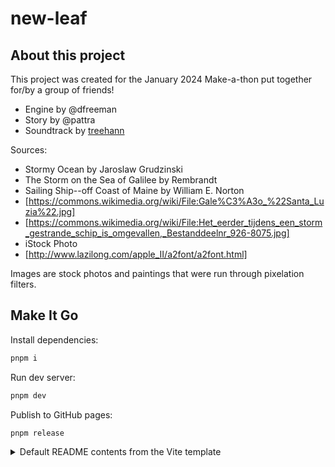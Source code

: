 # new-leaf

## About this project

This project was created for the January 2024 Make-a-thon put together for/by a group of friends!

* Engine by @dfreeman
* Story by @pattra
* Soundtrack by [treehann](https://treehann.bandcamp.com/music)

Sources:

* Stormy Ocean by Jaroslaw Grudzinski
* The Storm on the Sea of Galilee by Rembrandt
* Sailing Ship--off Coast of Maine by William E. Norton
* [https://commons.wikimedia.org/wiki/File:Gale%C3%A3o_%22Santa_Luzia%22.jpg]
* [https://commons.wikimedia.org/wiki/File:Het_eerder_tijdens_een_storm_gestrande_schip_is_omgevallen,_Bestanddeelnr_926-8075.jpg]
* iStock Photo
* [http://www.lazilong.com/apple_II/a2font/a2font.html]

Images are stock photos and paintings that were run through pixelation filters.

## Make It Go

Install dependencies:

```sh
pnpm i
```

Run dev server:

```sh
pnpm dev
```

Publish to GitHub pages:

```sh
pnpm release
```

<details>
<summary>Default README contents from the Vite template</summary>

This template provides a minimal setup to get React working in Vite with HMR and some ESLint rules.

Currently, two official plugins are available:

- [@vitejs/plugin-react](https://github.com/vitejs/vite-plugin-react/blob/main/packages/plugin-react/README.md) uses [Babel](https://babeljs.io/) for Fast Refresh
- [@vitejs/plugin-react-swc](https://github.com/vitejs/vite-plugin-react-swc) uses [SWC](https://swc.rs/) for Fast Refresh

## Expanding the ESLint configuration

If you are developing a production application, we recommend updating the configuration to enable type aware lint rules:

- Configure the top-level `parserOptions` property like this:

```js
export default {
  // other rules...
  parserOptions: {
    ecmaVersion: 'latest',
    sourceType: 'module',
    project: ['./tsconfig.json', './tsconfig.node.json'],
    tsconfigRootDir: __dirname,
  },
};
```

- Replace `plugin:@typescript-eslint/recommended` to `plugin:@typescript-eslint/recommended-type-checked` or `plugin:@typescript-eslint/strict-type-checked`
- Optionally add `plugin:@typescript-eslint/stylistic-type-checked`
- Install [eslint-plugin-react](https://github.com/jsx-eslint/eslint-plugin-react) and add `plugin:react/recommended` & `plugin:react/jsx-runtime` to the `extends` list

</details>